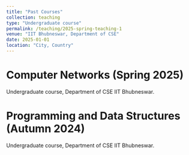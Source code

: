 ```yaml
---
title: "Past Courses"
collection: teaching
type: "Undergraduate course"
permalink: /teaching/2025-spring-teaching-1
venue: "IIT Bhubneswar, Department of CSE"
date: 2025-01-01
location: "City, Country"
---
```


<!--This is a description of a teaching experience. You can use markdown like any other post.-->

Computer Networks (Spring 2025)
======
Undergraduate course, Department of CSE IIT Bhubneswar.

Programming and Data Structures (Autumn 2024)
======
Undergraduate course, Department of CSE IIT Bhubneswar.

<!--Heading 3
======
-->
